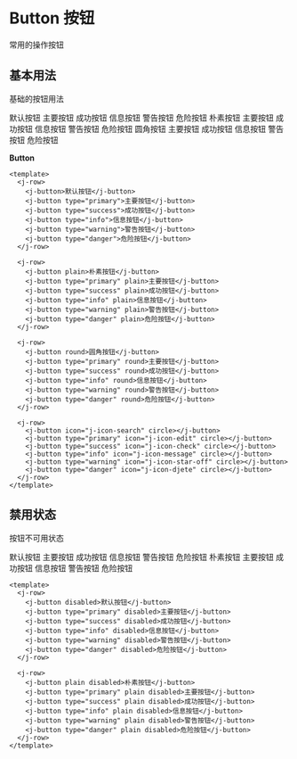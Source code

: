 <script setup>
import JButton from '../src/components/button/Button.vue'
import JRow from '../src/components/row/Row.vue'
</script>

# Button 按钮
常用的操作按钮

## 基本用法

基础的按钮用法

<j-row>
  <j-button>默认按钮</j-button>
  <j-button type="primary">主要按钮</j-button>
  <j-button type="success">成功按钮</j-button>
  <j-button type="info">信息按钮</j-button>
  <j-button type="warning">警告按钮</j-button>
  <j-button type="danger">危险按钮</j-button>
</j-row>

<j-row>
  <j-button plain>朴素按钮</j-button>
  <j-button type="primary" plain>主要按钮</j-button>
  <j-button type="success" plain>成功按钮</j-button>
  <j-button type="info" plain>信息按钮</j-button>
  <j-button type="warning" plain>警告按钮</j-button>
  <j-button type="danger" plain>危险按钮</j-button>
</j-row>

<j-row>
  <j-button round>圆角按钮</j-button>
  <j-button type="primary" round>主要按钮</j-button>
  <j-button type="success" round>成功按钮</j-button>
  <j-button type="info" round>信息按钮</j-button>
  <j-button type="warning" round>警告按钮</j-button>
  <j-button type="danger" round>危险按钮</j-button>
</j-row>

<j-row>
  <j-button icon="j-icon-search" circle></j-button>
  <j-button type="primary" icon="j-icon-edit" circle></j-button>
  <j-button type="success" icon="j-icon-check" circle></j-button>
  <j-button type="info" icon="j-icon-message" circle></j-button>
  <j-button type="warning" icon="j-icon-star-off" circle></j-button>
  <j-button type="danger" icon="j-icon-djete" circle></j-button>
</j-row>

**Button**

````vue
<template>
  <j-row>
    <j-button>默认按钮</j-button>
    <j-button type="primary">主要按钮</j-button>
    <j-button type="success">成功按钮</j-button>
    <j-button type="info">信息按钮</j-button>
    <j-button type="warning">警告按钮</j-button>
    <j-button type="danger">危险按钮</j-button>
  </j-row>

  <j-row>
    <j-button plain>朴素按钮</j-button>
    <j-button type="primary" plain>主要按钮</j-button>
    <j-button type="success" plain>成功按钮</j-button>
    <j-button type="info" plain>信息按钮</j-button>
    <j-button type="warning" plain>警告按钮</j-button>
    <j-button type="danger" plain>危险按钮</j-button>
  </j-row>

  <j-row>
    <j-button round>圆角按钮</j-button>
    <j-button type="primary" round>主要按钮</j-button>
    <j-button type="success" round>成功按钮</j-button>
    <j-button type="info" round>信息按钮</j-button>
    <j-button type="warning" round>警告按钮</j-button>
    <j-button type="danger" round>危险按钮</j-button>
  </j-row>

  <j-row>
    <j-button icon="j-icon-search" circle></j-button>
    <j-button type="primary" icon="j-icon-edit" circle></j-button>
    <j-button type="success" icon="j-icon-check" circle></j-button>
    <j-button type="info" icon="j-icon-message" circle></j-button>
    <j-button type="warning" icon="j-icon-star-off" circle></j-button>
    <j-button type="danger" icon="j-icon-djete" circle></j-button>
  </j-row>
</template>
````
## 禁用状态
按钮不可用状态

<j-row>
  <j-button disabled>默认按钮</j-button>
  <j-button type="primary" disabled>主要按钮</j-button>
  <j-button type="success" disabled>成功按钮</j-button>
  <j-button type="info" disabled>信息按钮</j-button>
  <j-button type="warning" disabled>警告按钮</j-button>
  <j-button type="danger" disabled>危险按钮</j-button>
</j-row>

<j-row>
  <j-button plain disabled>朴素按钮</j-button>
  <j-button type="primary" plain disabled>主要按钮</j-button>
  <j-button type="success" plain disabled>成功按钮</j-button>
  <j-button type="info" plain disabled>信息按钮</j-button>
  <j-button type="warning" plain disabled>警告按钮</j-button>
  <j-button type="danger" plain disabled>危险按钮</j-button>
</j-row>

```vue
<template>
  <j-row>
    <j-button disabled>默认按钮</j-button>
    <j-button type="primary" disabled>主要按钮</j-button>
    <j-button type="success" disabled>成功按钮</j-button>
    <j-button type="info" disabled>信息按钮</j-button>
    <j-button type="warning" disabled>警告按钮</j-button>
    <j-button type="danger" disabled>危险按钮</j-button>
  </j-row>

  <j-row>
    <j-button plain disabled>朴素按钮</j-button>
    <j-button type="primary" plain disabled>主要按钮</j-button>
    <j-button type="success" plain disabled>成功按钮</j-button>
    <j-button type="info" plain disabled>信息按钮</j-button>
    <j-button type="warning" plain disabled>警告按钮</j-button>
    <j-button type="danger" plain disabled>危险按钮</j-button>
  </j-row>
</template>
```